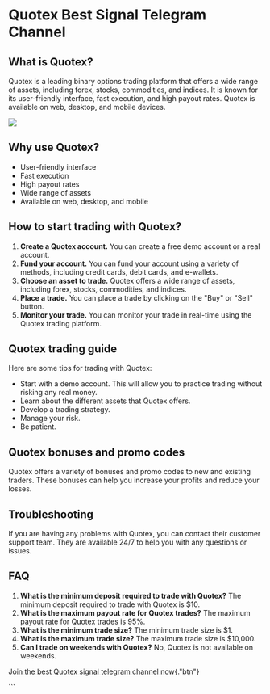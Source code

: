 # Quotex Best Signal Telegram Channel

## What is Quotex?

Quotex is a leading binary options trading platform that offers a wide
range of assets, including forex, stocks, commodities, and indices. It
is known for its user-friendly interface, fast execution, and high
payout rates. Quotex is available on web, desktop, and mobile devices.

[![](https://static.quotex.io/files/8_en/300_250.jpg)](https://traff.sbs/brokerqxsignupf)

## Why use Quotex?

-   User-friendly interface
-   Fast execution
-   High payout rates
-   Wide range of assets
-   Available on web, desktop, and mobile

## How to start trading with Quotex?

1.  **Create a Quotex account.** You can create a free demo account or a
    real account.
2.  **Fund your account.** You can fund your account using a variety of
    methods, including credit cards, debit cards, and e-wallets.
3.  **Choose an asset to trade.** Quotex offers a wide range of assets,
    including forex, stocks, commodities, and indices.
4.  **Place a trade.** You can place a trade by clicking on the
    "Buy" or "Sell" button.
5.  **Monitor your trade.** You can monitor your trade in real-time
    using the Quotex trading platform.

## Quotex trading guide

Here are some tips for trading with Quotex:

-   Start with a demo account. This will allow you to practice trading
    without risking any real money.
-   Learn about the different assets that Quotex offers.
-   Develop a trading strategy.
-   Manage your risk.
-   Be patient.

## Quotex bonuses and promo codes

Quotex offers a variety of bonuses and promo codes to new and existing
traders. These bonuses can help you increase your profits and reduce
your losses.

## Troubleshooting

If you are having any problems with Quotex, you can contact their
customer support team. They are available 24/7 to help you with any
questions or issues.

## FAQ

1.  **What is the minimum deposit required to trade with Quotex?** The
    minimum deposit required to trade with Quotex is \$10.
2.  **What is the maximum payout rate for Quotex trades?** The maximum
    payout rate for Quotex trades is 95%.
3.  **What is the minimum trade size?** The minimum trade size is \$1.
4.  **What is the maximum trade size?** The maximum trade size is
    \$10,000.
5.  **Can I trade on weekends with Quotex?** No, Quotex is not available
    on weekends.

[Join the best Quotex signal telegram channel
now](\%22https://traff.sbs/brokerqxsignup\%22){."btn"}

\`\`\`

